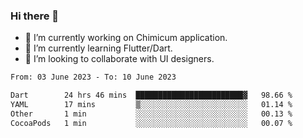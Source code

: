 ### Hi there 👋

<!--
**devcat37/devcat37** is a ✨ _special_ ✨ repository because its `README.md` (this file) appears on your GitHub profile.-->


- 🔭 I’m currently working on Chimicum application.
- 🌱 I’m currently learning Flutter/Dart.
- 👯 I’m looking to collaborate with UI designers.
<!-- - 🤔 I’m looking for help with ... -->

<!--START_SECTION:waka-->

```txt
From: 03 June 2023 - To: 10 June 2023

Dart        24 hrs 46 mins  ████████████████████████▓   98.66 %
YAML        17 mins         ▒░░░░░░░░░░░░░░░░░░░░░░░░   01.14 %
Other       1 min           ░░░░░░░░░░░░░░░░░░░░░░░░░   00.13 %
CocoaPods   1 min           ░░░░░░░░░░░░░░░░░░░░░░░░░   00.07 %
```

<!--END_SECTION:waka-->
